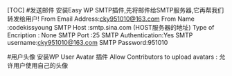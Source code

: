 [TOC]
#发送邮件
安装Easy WP SMTP插件,先将邮件给SMTP服务器,它再帮我们转发给用户!
From Email Address:cky951010@163.com
From Name :codekissyoung
SMTP Host :smtp.sina.com (HOST服务器的地址)
Type of Encription : None
SMTP Port :25
SMTP Authentication:Yes
SMTP username:cky951010@163.com
SMTP Password:951010

#用户头像
安装WP User Avatar 插件
Allow Contributors to upload avatars : 允许用户使用自己的头像
